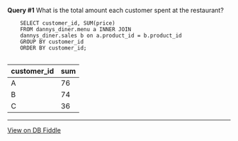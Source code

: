 **Query #1**
What is the total amount each customer spent at the restaurant?

```  
    SELECT customer_id, SUM(price)
    FROM dannys_diner.menu a INNER JOIN
    dannys_diner.sales b on a.product_id = b.product_id
    GROUP BY customer_id
    ORDER BY customer_id;
    
```

| customer_id | sum |
| ----------- | --- |
| A           | 76  |
| B           | 74  |
| C           | 36  |

---

[View on DB Fiddle](https://www.db-fiddle.com/f/2rM8RAnq7h5LLDTzZiRWcd/138)
